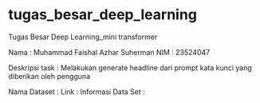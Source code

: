 # tugas_besar_deep_learning
Tugas Besar Deep Learning_mini transformer

Nama : Muhammad Faishal Azhar Suherman
NIM : 23524047

Deskripsi task : Melakukan generate headline dari prompt kata kunci yang diberikan oleh pengguna

Nama Dataset : 
Link :
Informasi Data Set :
